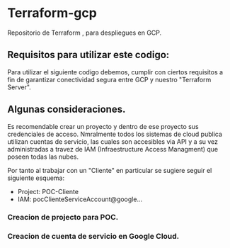 # Terraform-gcp

Repositorio de Terraform , para despliegues en GCP.
## Requisitos para utilizar este codigo:

Para utilizar el siguiente codigo debemos, cumplir con ciertos requisitos a fin de garantizar conectividad segura entre GCP y nuestro "Terraform Server".
## Algunas consideraciones.

Es recomendable crear un proyecto y dentro de ese proyecto sus credenciales de acceso. Nmralmente todos los sistemas de cloud publica utilizan cuentas de servicio, las cuales son accesibles via API y a  su vez administradas a travez de IAM (Infraestructure Access Managment) que poseen todas las nubes.

Por tanto al trabajar con un "Cliente" en particular se sugiere seguir el siguiente esquema:

- Project:    POC-Cliente 
- IAM:        pocClienteServiceAccount@google...

### Creacion de projecto para POC.

### Creacion de cuenta de servicio en Google Cloud.